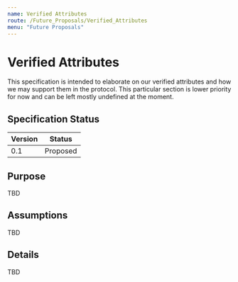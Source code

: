 ```yaml
---
name: Verified Attributes
route: /Future_Proposals/Verified_Attributes
menu: "Future Proposals"
---
```


# Verified Attributes

This specification is intended to elaborate on our verified attributes and how we may support them in the protocol.
This particular section is lower priority for now and can be left mostly undefined at the moment.

## Specification Status

| Version | Status |
---------- | ---------
| 0.1     | Proposed |

## Purpose

TBD

## Assumptions

TBD

## Details

TBD
